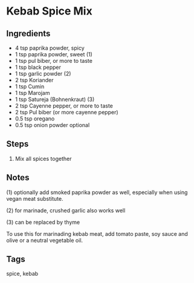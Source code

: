 # Kebab Spice Mix

## Ingredients

* 4 tsp paprika powder, spicy
* 1 tsp paprika powder, sweet (1)
* 1 tsp pul biber, or more to taste
* 1 tsp black pepper
* 1 tsp garlic powder (2) 
* 2 tsp Koriander
* 1 tsp Cumin
* 1 tsp Marojam
* 1 tsp Satureja (Bohnenkraut) (3)
* 2 tsp Cayenne pepper, or more to taste 
* 2 tsp Pul biber (or more cayenne pepper)
* 0.5 tsp oregano
* 0.5 tsp onion powder optional 

## Steps 

1. Mix all spices together 

## Notes 

(1) optionally add smoked paprika powder as well, especially when using vegan meat substitute.

(2) for marinade, crushed garlic also works well

(3) can be replaced by thyme

To use this for marinading kebab meat, add tomato paste, soy sauce and olive or a neutral vegetable oil.

## Tags 
spice, kebab
